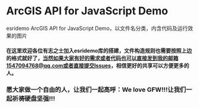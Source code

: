 # ArcGIS API for JavaScript Demo
esridemo
ArcGIS API for JavaScript Demo，以文件名分类，内含代码及运行效果的图片

#### 在这里欢迎各位有志之士加入esridemo库的搭建，文件构造规则也需要按照上边的格式就好了，当然如果大家有好的需求或者代码也可以直接发到我的邮箱1547094768@qq.com或者直接提交Issues，相信更好的共享可以方便更多的人。

### 愿大家做一个自由的人，让我们一起高呼：We love GFW!!!让我们一起祈祷硬盘坚强!!!
